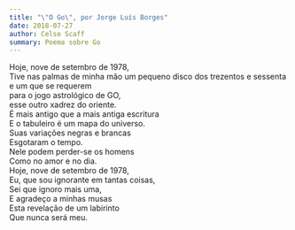 ```yaml
---
title: "\"O Go\", por Jorge Luís Borges"
date: 2018-07-27
author: Celso Scaff
summary: Poema sobre Go
---
```

Hoje, nove de setembro de 1978,<br>
Tive nas palmas de minha mão um pequeno disco</td>
dos trezentos e sessenta e um que se requerem<br>
para o jogo astrológico de GO,<br>
esse outro xadrez do oriente.<br>
É mais antigo que a mais antiga escritura<br>
E o tabuleiro é um mapa do universo.<br>
Suas variações negras e brancas<br>
Esgotaram o tempo.<br>
Nele podem perder-se os homens<br>
Como no amor e no dia.<br>
Hoje, nove de setembro de 1978,<br>
Eu, que sou ignorante em tantas coisas,<br>
Sei que ignoro mais uma,<br>
E agradeço a minhas musas<br>
Esta revelação de um labirinto<br>
Que nunca será meu.
